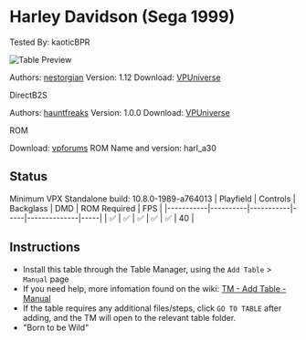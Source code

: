 # Harley Davidson (Sega 1999)
Tested By: kaoticBPR

![Table Preview](../../images/vpx-harleyd.png)

Authors: [nestorgian](https://vpuniverse.com/profile/27437-nestorgian/)
Version: 1.12
Download: [VPUniverse](https://vpuniverse.com/files/file/10908-harley-davidson-sega-1999/?tab=details)

DirectB2S

Authors: [hauntfreaks](https://vpuniverse.com/profile/5216-hauntfreaks/)
Version: 1.0.0
Download: [VPUniverse](https://vpuniverse.com/files/file/15283-harley-davidson-sega-1999-b2s-with-full-dmd/)

ROM

Download: [vpforums](https://www.vpforums.org/index.php?app=downloads&showfile=1089)
ROM Name and version: harl_a30

## Status 

Minimum VPX Standalone build: 10.8.0-1989-a764013
| Playfield | Controls | Backglass | DMD | ROM Required | FPS | 
|-----------|----------|-----------|-----|--------------|-----|
| :white_check_mark: | :white_check_mark: | :white_check_mark: | :white_check_mark: | :white_check_mark: | 40 |

## Instructions

- Install this table through the Table Manager, using the `Add Table` > `Manual` page
- If you need help, more infomation found on the wiki: [TM - Add Table - Manual](https://github.com/LegendsUnchained/vpx-standalone-alp4k/wiki/%5B04%5D-%F0%9F%A7%A1-TM-%E2%80%90-Other-Features#add-table---manual)
- If the table requires any additional files/steps, click `GO TO TABLE` after adding, and the TM will open to the relevant table folder.
- "Born to be Wild"

